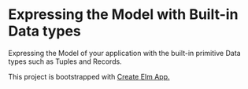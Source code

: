 # Expressing the Model with Built-in Data types

Expressing the Model of your application with the built-in primitive Data types such as Tuples and Records.

This project is bootstrapped with [Create Elm App.](https://github.com/halfzebra/create-elm-app)
